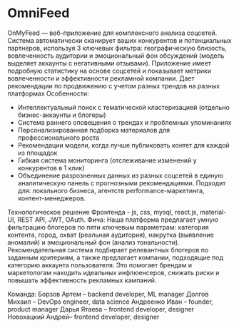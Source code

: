 # OmniFeed
OnMyFeed — веб-приложение для комплексного анализа соцсетей. 
Система автоматически сканирует ваших конкурентов и потенциальных партнеров, используя 3 ключевых фильтра: географическую близость, вовлеченность аудитории и эмоциональный фон обсуждений (модель  выделяет аккаунты с негативными отзывами). Приложение имеет подробную статистику на основе соцсетей и показывает метрики вовлеченности и эффективности рекламной компании. Дает рекомендации по продвижению с учетом разных трендов на разных платформах 
Особенности:
- Интеллектуальный поиск с тематической кластеризацией (отдельно бизнес-аккаунты и блогеры)
- Система раннего оповещения о трендах и проблемных упоминаниях
 - Персонализированная подборка материалов для профессионального роста
 - Рекомендации модели, когда лучше публиковать контет для каждой из площадок 
- Гибкая система мониторинга (отслеживание изменений у конкурентов в 1 клик)
 - Объединение разрозненных данных из разных соцсетей в единую аналитическую панель с прогнозными рекомендациями. 
Подходит для: локального бизнеса, агентств performance-маркетинга, контент-менеджеров.

Технологическое решение Фронтенда -  js, css, mysql, react.js, material-UI, REST API, JWT, OAuth. Фича: Наша платформа предлагает умную фильтрацию блогеров по пяти ключевым параметрам: категория контента, город, охват (реальная аудитория), накрутка (выявление аномалий) и эмоциональный фон (анализ тональности). Рекомендательная система подбирает релевантных блогеров по заданным критериям, а также предлагает компании, подходящие под категорию аккаунта пользователя. Это помогает брендам и маркетологам находить идеальных инфлюенсеров, снижать риски и повышать эффективность рекламных кампаний.

Команда: 
Борзов Артем – backend developer, ML manager 
Долгов Михаил – DevOps engineer, data science 
Андреенко Иван – founder, product manager 
Дарья Ятаева – frontend developer, designer 
Новохацкий Андрей– frontend developer, designer

